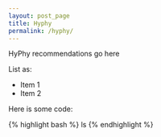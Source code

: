 ```yaml
---
layout: post_page
title: Hyphy
permalink: /hyphy/
---
```


HyPhy recommendations go here

List as:

+ Item 1
+ Item 2

Here is some code:

{% highlight bash %}
ls
{% endhighlight %}